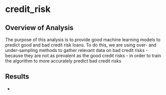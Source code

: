 # credit_risk

## Overview of Analysis
The purpose of this analysis is to provide good machine learning models to predict good and bad credit risk loans. To do this, we are using over- and under-sampling methods to gather relevant data on bad credit risks - because they are not as prevalent as the good credit risks - in order to train the algorithm to more accurately predict bad credit risks

## Results

* 
